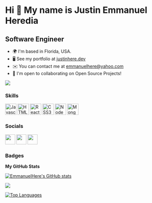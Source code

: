 Hi 👋 My name is Justin Emmanuel Heredia
========================================

Software Engineer
-----------------

*   🌍  I'm based in Florida, USA.
*   🖥️  See my portfolio at [justinhere.dev](http://www.justinhere.dev/)
*   ✉️  You can contact me at [emmanuelhere@yahoo.com](mailto:emmanuelhere@yahoo.com)
*   🤝  I'm open to collaborating on Open Source Projects!

<a href="https://www.twitter.com/JustHereditary" target="_blank" rel="noreferrer"><img
                  src="https://img.shields.io/twitter/follow/JustHereditary?logo=twitter&style=for-the-badge&color=0891b2&labelColor=1c1917"
                /></a>

### Skills
<p align="left">
                                <a href="https://developer.mozilla.org/en-US/docs/Web/JavaScript" target="_blank" rel="noreferrer"><img src="https://raw.githubusercontent.com/danielcranney/readme-generator/main/public/icons/skills/javascript-colored.svg" width="36" height="36" alt="Javascript" /></a>
                                <a href="https://developer.mozilla.org/en-US/docs/Glossary/HTML5" target="_blank" rel="noreferrer"><img src="https://raw.githubusercontent.com/danielcranney/readme-generator/main/public/icons/skills/html5-colored.svg" width="36" height="36" alt="HTML5" /></a>
                                <a href="https://reactjs.org/" target="_blank" rel="noreferrer"><img src="https://raw.githubusercontent.com/danielcranney/readme-generator/main/public/icons/skills/react-colored.svg" width="36" height="36" alt="React" /></a>
                                <a href="https://www.w3.org/TR/CSS/#css" target="_blank" rel="noreferrer"><img src="https://raw.githubusercontent.com/danielcranney/readme-generator/main/public/icons/skills/css3-colored.svg" width="36" height="36" alt="CSS3" /></a>
                                <a href="https://nodejs.org/en/" target="_blank" rel="noreferrer"><img src="https://raw.githubusercontent.com/danielcranney/readme-generator/main/public/icons/skills/nodejs-colored.svg" width="36" height="36" alt="NodeJS" /></a>
                                <a href="https://www.mongodb.com/" target="_blank" rel="noreferrer"><img src="https://raw.githubusercontent.com/danielcranney/readme-generator/main/public/icons/skills/mongodb-colored.svg" width="36" height="36" alt="MongoDB" /></a>
                    </p>
                    

 ### Socials
                  
<p align="left"> <a href="https://www.github.com/EmmanuelHere" target="_blank" rel="noreferrer"><img src="https://raw.githubusercontent.com/danielcranney/readme-generator/main/public/icons/socials/github.svg" width="32" height="32" /></a> <a href="https://www.linkedin.com/in/justin-heredia-59560b228/" target="_blank" rel="noreferrer"><img src="https://raw.githubusercontent.com/danielcranney/readme-generator/main/public/icons/socials/linkedin.svg" width="32" height="32" /></a> <a href="https://www.twitter.com/JustHereditary" target="_blank" rel="noreferrer"><img src="https://raw.githubusercontent.com/danielcranney/readme-generator/main/public/icons/socials/twitter.svg" width="32" height="32" /></a></p>
                  
### Badges

<b>My GitHub Stats</b>

<a href="http://www.github.com/EmmanuelHere"><img src="https://github-readme-stats.vercel.app/api?username=EmmanuelHere&show_icons=true&hide=&count_private=true&title_color=0891b2&text_color=ffffff&icon_color=0891b2&bg_color=1c1917&hide_border=true&show_icons=true" alt="EmmanuelHere's GitHub stats" /></a>

<a href="http://www.github.com/EmmanuelHere"><img src="https://github-readme-streak-stats.herokuapp.com/?user=EmmanuelHere&stroke=ffffff&background=1c1917&ring=0891b2&fire=0891b2&currStreakNum=ffffff&currStreakLabel=0891b2&sideNums=ffffff&sideLabels=ffffff&dates=ffffff&hide_border=true" /></a>

<a href="https://github.com/EmmanuelHere" align="left"><img src="https://github-readme-stats.vercel.app/api/top-langs/?username=EmmanuelHere&langs_count=10&title_color=0891b2&text_color=ffffff&icon_color=0891b2&bg_color=1c1917&hide_border=true&locale=en&custom_title=Top%20%Languages" alt="Top Languages" /></a>
